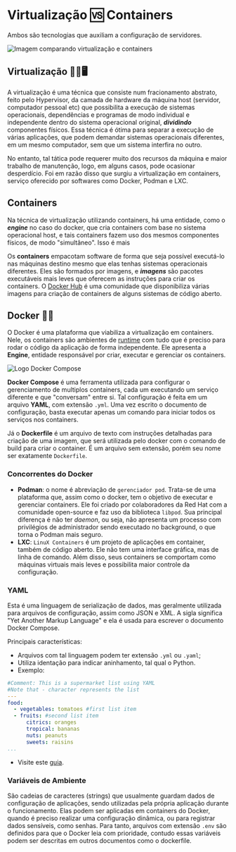 # Virtualização 🆚 Containers
Ambos são tecnologias que auxiliam a configuração de servidores.

![Imagem comparando virtualização e containers](https://miro.medium.com/v2/resize:fit:1400/1*LxvdF6TuBXec4AWhApdLBg.png)

## Virtualização 👩‍💻🖥

A virtualização é uma técnica que consiste num fracionamento abstrato, feito pelo Hypervisor, da camada de hardware da máquina host (servidor, computador pessoal etc) que possibilita a execução de sistemas operacionais, dependências e programas de modo individual e independente dentro do sistema operacional original, **_dividindo_** componentes físicos. Essa técnica é ótima para separar a execução de várias aplicações, que podem demandar sistemas operacionais diferentes, em um mesmo computador, sem que um sistema interfira no outro.

No entanto, tal tática pode requerer muito dos recursos da máquina e maior trabalho de manutenção, logo, em alguns casos, pode ocasionar desperdício. Foi em razão disso que surgiu a virtualização em containers, serviço oferecido por softwares como Docker, Podman e LXC.

## Containers

Na técnica de virtualização utilizando containers, há uma entidade, como o **_engine_** no caso do docker, que cria containers com base no sistema operacional host, e tais containers fazem uso dos mesmos componentes físicos, de modo "simultâneo". Isso é mais

Os **containers** empacotam software de forma que seja  possível executá-lo nas máquinas destino mesmo que elas tenhas sistemas operacionais diferentes. Eles são formados por imagens, e **_imagens_** são pacotes executáveis mais leves que oferecem as instruções para criar os containers. O [Docker Hub](https://hub.docker.com) é uma comunidade que disponibiliza várias imagens para criação de containers de alguns sistemas de código aberto.

## Docker 🐳🐋

O Docker é uma plataforma que viabiliza a virtualização em containers. Nele, os containers são ambientes de [runtime](../programming_languages/backend_javascript.md) com tudo que é preciso para rodar o código da aplicação de forma independente. Ele apresenta a **Engine**, entidade responsável por criar, executar e gerenciar os containers.

![Logo Docker Compose](https://miro.medium.com/v2/resize:fit:1400/0*yKUZfT6P10SAIWNy.jpg)

**Docker Compose** é uma ferramenta utilizada para configurar o gerenciamento de multiplos containers, cada um executando um serviço diferente e que "conversam" entre si. Tal configuração é feita em um arquivo **YAML**, com extensão `.yml`. Uma vez escrito o documento de configuração, basta executar apenas um comando para iniciar todos os serviços nos containers.

Já o **Dockerfile** é um arquivo de texto com instruções detalhadas para criação de uma imagem, que será utilizada pelo docker com o comando de build para criar o container. É um arquivo sem extensão, porém seu nome ser exatamente `Dockerfile`.

### Concorrentes do Docker
- **Podman**: o nome é abreviação de `gerenciador pod`. Trata-se de uma plataforma que, assim como o docker, tem o objetivo de executar e gerenciar containers. Ele foi criado por colaboradores da Red Hat com a comunidade open-source e faz uso da biblioteca `libpod`. Sua principal diferença é não ter _daemon_, ou seja, não apresenta um processo com privilégios de administrador sendo executado no background, o que torna o Podman mais seguro.
- **LXC**: `LinuX Containers` é um projeto de aplicações em container, também de código aberto. Ele não tem uma interface gráfica, mas de linha de comando. Além disso, seus containers se comportam como máquinas virtuais mais leves e possibilita maior controle da configuração.

### YAML
Esta é uma linguagem de serialização de dados, mas geralmente utilizada para arquivos de configuração, assim como JSON e XML. A sigla significa "Yet Another Markup Language" e ela é usada para escrever o documento Docker Compose. 

Principais características:
- Arquivos com tal linguagem podem ter extensão `.yml` ou `.yaml`;
- Utiliza identação para indicar aninhamento, tal qual o Python.
- Exemplo:
```yaml
#Comment: This is a supermarket list using YAML
#Note that - character represents the list
---
food: 
  - vegetables: tomatoes #first list item
  - fruits: #second list item
      citrics: oranges 
      tropical: bananas
      nuts: peanuts
      sweets: raisins
...
```
- Visite este [guia](https://www.redhat.com/en/blog/yaml-beginners).

### Variáveis de Ambiente
São cadeias de caracteres (strings) que usualmente guardam dados de configuração de aplicações, sendo utilizadas pela própria aplicação durante o funcionamento. Elas podem ser aplicadas em containers do Docker, quando é preciso realizar uma configuração dinâmica, ou para registrar dados sensíveis, como senhas. Para tanto, arquivos com extensão `.env` são definidos para que o Docker leia com prioridade, contudo essas variáveis podem ser descritas em outros documentos como o dockerfile.
